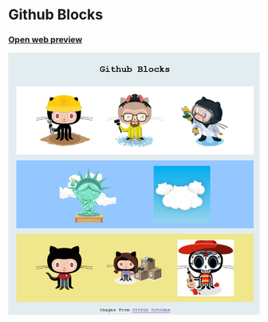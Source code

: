 # Github Blocks
### [Open web preview ](https://html-preview.github.io/?url=https://github.com/ahmadlatif1/Axsos/blob/main/Web_fundamentals/CSS/github_blocks/index.html)
![alt text](image.png)